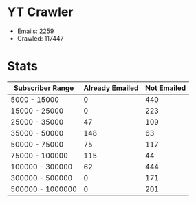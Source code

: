 # YT Crawler
- Emails: 2259
- Crawled: 117447

# Stats
| Subscriber Range  | Already Emailed | Not Emailed |
|-------|-------|-------|
| 5000 - 15000 | 0 | 440 |
| 15000 - 25000 | 0 | 223 |
| 25000 - 35000 | 47 | 109 |
| 35000 - 50000 | 148 | 63 |
| 50000 - 75000 | 75 | 117 |
| 75000 - 100000 | 115 | 44 |
| 100000 - 300000 | 62 | 444 |
| 300000 - 500000 | 0 | 171 |
| 500000 - 1000000 | 0 | 201 |
